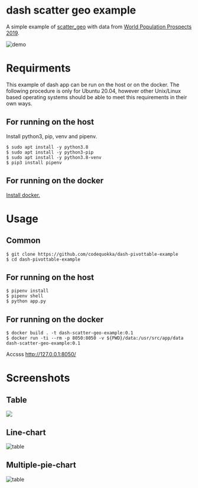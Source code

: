 # dash scatter geo example

A simple example of [scatter_geo](https://plotly.com/python/scatter-plots-on-maps/) with 
data from [World Population Prospects 2019](https://population.un.org/wpp2019/Download/Standard/Population/).

![demo](https://raw.github.com/wiki/codequokka/dash-scatter-geo-example/images/animation.gif)

# Requirments
This example of dash app can be run on the host or on the docker.
The following procedure is only for Ubuntu 20.04, however other Unix/Linux based operating systems should be able to meet this requirements in their own ways.

## For running on the host
Install python3, pip, venv and pipenv.
```cosole
$ sudo apt install -y python3.8
$ sudo apt install -y python3-pip
$ sudo apt install -y python3.8-venv
$ pip3 install pipenv
```

## For running on the docker
[Install docker.](https://docs.docker.com/engine/install/ubuntu/)

# Usage
## Common
```cosole
$ git clone https://github.com/codequokka/dash-pivottable-example
$ cd dash-pivottable-example
```

## For running on the host
```cosole
$ pipenv install
$ pipenv shell
$ python app.py
```

## For running on the docker
```cosole
$ docker build . -t dash-scatter-geo-example:0.1
$ docker run -ti --rm -p 8050:8050 -v ${PWD}/data:/usr/src/app/data dash-scatter-geo-example:0.1
```

Accsss http://127.0.0.1:8050/

# Screenshots
## Table
![](/docs/images/animation.gif)

## Line-chart
![table](/docs/images/line-chart.jpg)

## Multiple-pie-chart
![table](/docs/images/multiple-pie-chart.jpg)
